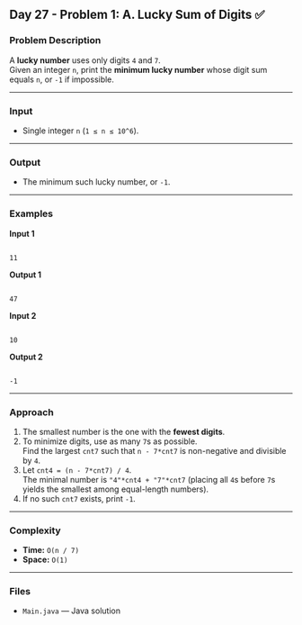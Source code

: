 ## Day 27 - Problem 1: A. Lucky Sum of Digits ✅

### Problem Description

A **lucky number** uses only digits `4` and `7`.  
Given an integer `n`, print the **minimum lucky number** whose digit sum equals `n`, or `-1` if impossible.

---

### Input

* Single integer `n` (`1 ≤ n ≤ 10^6`).

---

### Output

* The minimum such lucky number, or `-1`.

---

### Examples

**Input 1**
```

11

```
**Output 1**
```

47

```

**Input 2**
```

10

```
**Output 2**
```

-1

```

---

### Approach

1. The smallest number is the one with the **fewest digits**.
2. To minimize digits, use as many `7`s as possible.  
   Find the largest `cnt7` such that `n - 7*cnt7` is non-negative and divisible by `4`.
3. Let `cnt4 = (n - 7*cnt7) / 4`.  
   The minimal number is `"4"*cnt4 + "7"*cnt7` (placing all `4`s before `7`s yields the smallest among equal-length numbers).
4. If no such `cnt7` exists, print `-1`.

---

### Complexity

* **Time:** `O(n / 7)`  
* **Space:** `O(1)`

---

### Files

* `Main.java` — Java solution